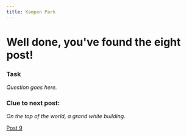 ```yaml
---
title: Kampen Park
---
```


#  Well done, you've found the eight post!

### Task

_Question goes here._

### Clue to next post:

_On the top of the world, a grand white building._

[Post 9](https://martiaos.github.io/47616d6c6553616e61746f726965/)
